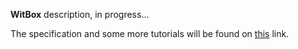 <p><b>WitBox</b> description, in progress...</p>
<p>The specification and some more tutorials will be found on <a href="http://witbox.ad-soft.hu">this</a> link.</p>
